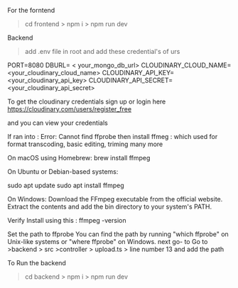 For the forntend
> cd frontend > npm i > npm run dev

Backend
 > add .env file in root and add these credential's of urs

PORT=8080
DBURL= < your_mongo_db_url>
CLOUDINARY_CLOUD_NAME=<your_cloudinary_cloud_name>
CLOUDINARY_API_KEY=<your_cloudinary_api_key>
CLOUDINARY_API_SECRET=<your_cloudinary_api_secret>

To get the cloudinary credentials
sign up or login here
https://cloudinary.com/users/register_free

and you can view your credentials

If ran into : Error: Cannot find ffprobe
 then install ffmeg : which used for format transcoding, basic editing, triming many more
 
On macOS using Homebrew:   brew install ffmpeg


On Ubuntu or Debian-based systems:

sudo apt update
sudo apt install ffmpeg

On Windows:
Download the FFmpeg executable from the official website.
Extract the contents and add the bin directory to your system's PATH.

Verify Install using this :   ffmpeg -version

Set the path to ffprobe 
You can find the path by running "which ffprobe" on Unix-like systems or "where ffprobe" on Windows.
next go- to 
Go to >backend > src >controller > upload.ts > line number 13 and add the path


To Run the backend 
>cd backend > npm i > npm run dev
